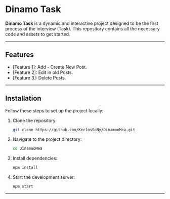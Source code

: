 
# Dinamo Task

**Dinamo Task** is a dynamic and interactive project designed to be the first process of the interview (Task). This repository contains all the necessary code and assets to get started.

---

## Features

- [Feature 1]: Add - Create New Post.
- [Feature 2]: Edit in old Posts.
- [Feature 3]: Delete Posts.

---

## Installation

Follow these steps to set up the project locally:

1. Clone the repository:
   ```bash
   git clone https://github.com/KerlosSoNy/DinamooMea.git
   ```
2. Navigate to the project directory:
   ```bash
   cd DinamooMea
   ```
3. Install dependencies:
   ```bash
   npm install
   ```
4. Start the development server:
   ```bash
   npm start
   ```

---

